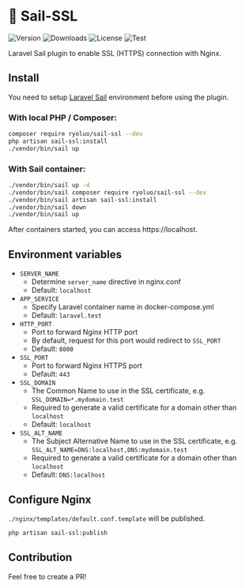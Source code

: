 # 🚢 Sail-SSL

![Version](https://img.shields.io/github/v/release/ryoluo/sail-ssl)
![Downloads](https://img.shields.io/packagist/dt/ryoluo/sail-ssl)
![License](https://img.shields.io/github/license/ryoluo/sail-ssl)
![Test](https://img.shields.io/github/actions/workflow/status/ryoluo/sail-ssl/laravel.yml?branch=main&label=test)

Laravel Sail plugin to enable SSL (HTTPS) connection with Nginx.

## Install

You need to setup [Laravel Sail](https://github.com/laravel/sail) environment before using the plugin.

### With local PHP / Composer:

```sh
composer require ryoluo/sail-ssl --dev
php artisan sail-ssl:install
./vendor/bin/sail up
```

### With Sail container:

```sh
./vendor/bin/sail up -d
./vendor/bin/sail composer require ryoluo/sail-ssl --dev
./vendor/bin/sail artisan sail-ssl:install
./vendor/bin/sail down
./vendor/bin/sail up
```

After containers started, you can access https://localhost.

## Environment variables

-   `SERVER_NAME`
    -   Determine `server_name` directive in nginx.conf
    -   Default: `localhost`
-   `APP_SERVICE`
    -   Specify Laravel container name in docker-compose.yml
    -   Default: `laravel.test`
-   `HTTP_PORT`
    -   Port to forward Nginx HTTP port
    -   By default, request for this port would redirect to `SSL_PORT`
    -   Default: `8000`
-   `SSL_PORT`
    -   Port to forward Nginx HTTPS port
    -   Default: `443`
-   `SSL_DOMAIN`
    -   The Common Name to use in the SSL certificate, e.g. `SSL_DOMAIN=*.mydomain.test`
    -   Required to generate a valid certificate for a domain other than `localhost`
    -   Default: `localhost`
-   `SSL_ALT_NAME`
    -   The Subject Alternative Name to use in the SSL certificate, e.g. `SSL_ALT_NAME=DNS:localhost,DNS:mydomain.test`
    -   Required to generate a valid certificate for a domain other than `localhost`
    -   Default: `DNS:localhost`

## Configure Nginx

`./nginx/templates/default.conf.template` will be published.

```sh
php artisan sail-ssl:publish
```

## Contribution

Feel free to create a PR!
